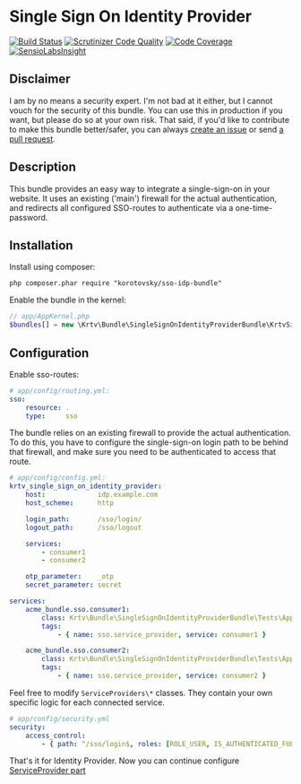 Single Sign On Identity Provider
================================

[![Build Status](https://scrutinizer-ci.com/g/korotovsky/SingleSignOnIdentityProviderBundle/badges/build.png?b=master)](https://scrutinizer-ci.com/g/korotovsky/SingleSignOnIdentityProviderBundle/build-status/master)
[![Scrutinizer Code Quality](https://scrutinizer-ci.com/g/korotovsky/SingleSignOnIdentityProviderBundle/badges/quality-score.png?b=master)](https://scrutinizer-ci.com/g/korotovsky/SingleSignOnIdentityProviderBundle/?branch=master)
[![Code Coverage](https://scrutinizer-ci.com/g/korotovsky/SingleSignOnIdentityProviderBundle/badges/coverage.png?b=master)](https://scrutinizer-ci.com/g/korotovsky/SingleSignOnIdentityProviderBundle/?branch=master) [![SensioLabsInsight](https://insight.sensiolabs.com/projects/d68cc257-6cfc-4e66-9c51-28be57b347c4/mini.png)](https://insight.sensiolabs.com/projects/d68cc257-6cfc-4e66-9c51-28be57b347c4)

Disclaimer
--------
I am by no means a security expert. I'm not bad at it either, but I cannot vouch for the security of this bundle. 
You can use this in production if you want, but please do so at your own risk. 
That said, if you'd like to contribute to make this bundle better/safer, you can always [create an issue](https://github.com/korotovsky/SingleSignOnIdentityProviderBundle/issues) or send [a pull request](https://github.com/korotovsky/SingleSignOnIdentityProviderBundle/pulls).

Description
-----------
This bundle provides an easy way to integrate a single-sign-on in your website. It uses an existing ('main') firewall for the actual authentication,
and redirects all configured SSO-routes to authenticate via a one-time-password.

Installation
------------
Install using composer:

```
php composer.phar require "korotovsky/sso-idp-bundle"
```

Enable the bundle in the kernel:

``` php
// app/AppKernel.php
$bundles[] = new \Krtv\Bundle\SingleSignOnIdentityProviderBundle\KrtvSingleSignOnIdentityProviderBundle();
```

Configuration
-------------

Enable sso-routes:

``` yaml
# app/config/routing.yml:
sso:
    resource: .
    type:     sso
```

The bundle relies on an existing firewall to provide the actual authentication.
To do this, you have to configure the single-sign-on login path to be behind that firewall,
and make sure you need to be authenticated to access that route.

``` yaml
# app/config/config.yml:
krtv_single_sign_on_identity_provider:
    host:             idp.example.com
    host_scheme:      http

    login_path:       /sso/login/
    logout_path:      /sso/logout

    services:
        - consumer1
        - consumer2

    otp_parameter:    _otp
    secret_parameter: secret

services:
    acme_bundle.sso.consumer1:
        class: Krtv\Bundle\SingleSignOnIdentityProviderBundle\Tests\Application\ServiceProviders\ServiceProvider1
        tags:
            - { name: sso.service_provider, service: consumer1 }

    acme_bundle.sso.consumer2:
        class: Krtv\Bundle\SingleSignOnIdentityProviderBundle\Tests\Application\ServiceProviders\ServiceProvider2
        tags:
            - { name: sso.service_provider, service: consumer2 }
```

Feel free to modify `ServiceProviders\*` classes. They contain your own specific logic for each connected service.

``` yaml
# app/config/security.yml
security:
    access_control:
        - { path: ^/sso/login$, roles: [ROLE_USER, IS_AUTHENTICATED_FULLY] }
```

That's it for Identity Provider. Now you can continue configure [ServiceProvider part](https://github.com/korotovsky/SingleSignOnServiceProviderBundle#single-sign-on-service-provider)
